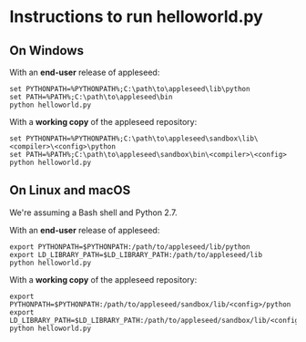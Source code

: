 Instructions to run helloworld.py
=================================

On Windows
----------

With an **end-user** release of appleseed:

    set PYTHONPATH=%PYTHONPATH%;C:\path\to\appleseed\lib\python
    set PATH=%PATH%;C:\path\to\appleseed\bin
    python helloworld.py

With a **working copy** of the appleseed repository:

    set PYTHONPATH=%PYTHONPATH%;C:\path\to\appleseed\sandbox\lib\<compiler>\<config>\python
    set PATH=%PATH%;C:\path\to\appleseed\sandbox\bin\<compiler>\<config>
    python helloworld.py


On Linux and macOS
------------------

We're assuming a Bash shell and Python 2.7.

With an **end-user** release of appleseed:

    export PYTHONPATH=$PYTHONPATH:/path/to/appleseed/lib/python
    export LD_LIBRARY_PATH=$LD_LIBRARY_PATH:/path/to/appleseed/lib
    python helloworld.py

With a **working copy** of the appleseed repository:

    export PYTHONPATH=$PYTHONPATH:/path/to/appleseed/sandbox/lib/<config>/python
    export LD_LIBRARY_PATH=$LD_LIBRARY_PATH:/path/to/appleseed/sandbox/lib/<config>
    python helloworld.py
